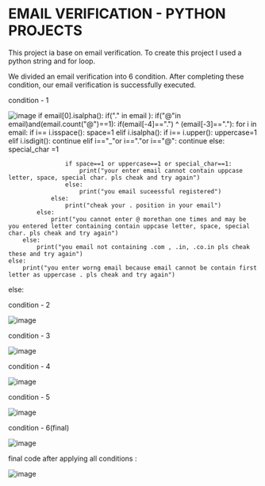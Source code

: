 # EMAIL VERIFICATION - PYTHON PROJECTS
This project ia base on email verification. To create this project I used a python string and for loop.

We divided an email verification into 6 condition. After completing these condition, our email verification is successfully executed.

condition - 1 

![image](https://user-images.githubusercontent.com/109716461/183668437-cab210dc-52cc-4d02-8e18-87600fbed5bb.png)
    if email[0].isalpha():
        if("." in email ):
            if("@"in email)and(email.count("@")==1):
                if(email[-4]==".") ^ (email[-3]=="."):
                    for i in email:
                        if i== i.isspace():
                            space=1
                        elif i.isalpha():
                            if i== i.upper():
                                uppercase=1
                        elif i.isdigit():
                            continue
                        elif i=="_"or i=="."or i=="@":
                            continue
                        else:
                            special_char =1

                    if space==1 or uppercase==1 or special_char==1:
                        print("your enter email cannot contain uppcase letter, space, special char. pls cheak and try again")
                    else:
                        print("you email suceessful registered")
                else:
                    print("cheak your . position in your email")
            else:
                print("you cannot enter @ morethan one times and may be you entered letter containing contain uppcase letter, space, special char. pls cheak and try again")
        else:
            print("you email not containing .com , .in, .co.in pls cheak these and try again")
    else:
        print("you enter worng email because email cannot be contain first letter as uppercase . pls cheak and try again")
else:

condition - 2

![image](https://user-images.githubusercontent.com/109716461/183670325-cbd63e90-c7d2-4ac2-aa6c-fdcac074a932.png)


condition - 3

![image](https://user-images.githubusercontent.com/109716461/183670422-c6927b40-b51c-4f56-ae8e-833f8ef00a30.png)


condition - 4

![image](https://user-images.githubusercontent.com/109716461/183670526-c8414df3-2cb5-49bc-8f83-be64eae3bdd8.png)


condition - 5

![image](https://user-images.githubusercontent.com/109716461/183670581-60d6e244-f388-462a-98c1-323c30a0dc11.png)


condition - 6(final)


![image](https://user-images.githubusercontent.com/109716461/183670691-1e4cab60-ab12-434e-845c-d0e048f8264c.png)



final code after applying all conditions :

![image](https://user-images.githubusercontent.com/109716461/183671312-d5e91dbd-7960-47de-84d0-222dd5840a67.png)



